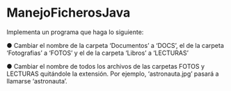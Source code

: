 # ManejoFicherosJava

Implementa un programa que haga lo siguiente:

● Cambiar el nombre de la carpeta ‘Documentos’ a ‘DOCS’, el de la carpeta ‘Fotografias’ a
‘FOTOS’ y el de la carpeta ‘Libros’ a ‘LECTURAS’

● Cambiar el nombre de todos los archivos de las carpetas FOTOS y LECTURAS quitándole la
extensión. Por ejemplo, ‘astronauta.jpg’ pasará a llamarse ‘astronauta’.
